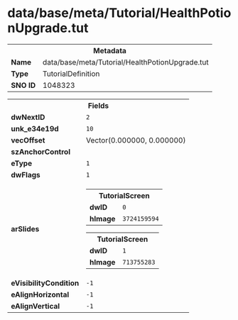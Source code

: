<h1>data/base/meta/Tutorial/HealthPotionUpgrade.tut</h1><table><tr><th colspan="100%">Metadata</th></tr><tr><td><b>Name</b></td><td>data/base/meta/Tutorial/HealthPotionUpgrade.tut</td></tr><tr><td><b>Type</b></td><td>TutorialDefinition</td></tr><tr><td><b>SNO ID</b></td><td>1048323</td></tr></table>

<table><tr><th colspan="100%">Fields</th></tr><tr><td><b>dwNextID</b></td><td><code>2</code></td></tr><tr><td><b>unk_e34e19d</b></td><td><code>10</code></td></tr><tr><td><b>vecOffset</b></td><td>Vector(0.000000, 0.000000)</td></tr><tr><td><b>szAnchorControl</b></td><td><code></code></td></tr><tr><td><b>eType</b></td><td><code>1</code></td></tr><tr><td><b>dwFlags</b></td><td><code>1</code></td></tr><tr><td><b>arSlides</b></td><td><table><tr><th colspan="100%">TutorialScreen</th></tr><tr><td><b>dwID</b></td><td><code>0</code></td></tr><tr><td><b>hImage</b></td><td><code>3724159594</code></td></tr></table>


<table><tr><th colspan="100%">TutorialScreen</th></tr><tr><td><b>dwID</b></td><td><code>1</code></td></tr><tr><td><b>hImage</b></td><td><code>713755283</code></td></tr></table>


</td></tr><tr><td><b>eVisibilityCondition</b></td><td><code>-1</code></td></tr><tr><td><b>eAlignHorizontal</b></td><td><code>-1</code></td></tr><tr><td><b>eAlignVertical</b></td><td><code>-1</code></td></tr></table>

